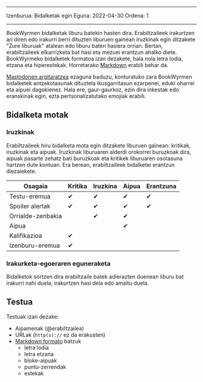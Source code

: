 - - -
Izenburua: Bidalketak egin Eguna: 2022-04-30 Ordena: 1
- - -

BookWyrmen bidalketak liburu batekin hasten dira. Erabiltzaileek irakurtzen ari diren edo irakurri berri dituzten liburuen gainean iruzkinak egin ditzakete "Zure liburuak" atalean edo liburu baten hasiera orrian. Bertan, erabiltzaileek elkarrizketa bat hasi eta mezuei erantzun ahalko diete. BookWyrmeko bidalketek formatoa izan dezakete, hala nola letra lodia, etzana eta hiperestekak. Horretarako [Markdown](https://www.markdownguide.org/cheat-sheet/) erabili behar da.

[Mastodonen argitaratzea](https://docs.joinmastodon.org/user/posting/) ezaguna baduzu, konturatuko zara BookWyrmen bidalketek antzekotasunak dituztela ikusgarritasun ezarpenei, eduki oharrei eta aipuei dagokienez. Hala ere, gaur-gaurkoz, ezin dira inkestak edo eranskinak egin, ezta pertsonalizatutako emojiak erabili.

## Bidalketa motak

### Iruzkinak

Erabiltzaileek hiru bidalketa mota egin ditzakete liburuen gainean: kritikak, iruzkinak eta aipuak. Iruzkinak liburuaren alderdi orokorrei buruzkoak dira, aipuak pasarte zehatz bati buruzkoak eta kritikek liburuaren osotasuna hartzen dute kontuan. Era berean, erabiltzaileek bidalketei erantzun diezaiekete.

| Osagaia           | Kritika | Iruzkina | Aipua | Erantzuna |
| ----------------- | ------- | -------- | ----- | --------- |
| Testu-eremua      | ✔       | ✔        | ✔     | ✔         |
| Spoiler alertak   | ✔       | ✔        | ✔     | ✔         |
| Orrialde-zenbakia |         | ✔        | ✔     |           |
| Aipua             |         |          | ✔     |           |
| Kalifikazioa      | ✔       |          |       |           |
| Izenburu-eremua   | ✔       |          |       |           |


### Irakurketa-egoeraren eguneraketa

Bidalketok sortzen dira erabiltzaile batek adierazten duenean liburu bat irakurri nahi duela, irakurtzen hasi dela edo amaitu duela.

## Testua
Testuak izan dezake:

- Aipamenak (@erabiltzailea)
- URLak (`http(s)://` ez da erakusten)
- [Markdown formato](https://www.markdownguide.org/cheat-sheet/) batzuk
  - letra lodia
  - letra etzana
  - bloke-aipuak
  - puntu-zerrendak
  - estekak

